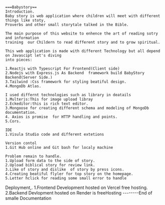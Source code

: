     ===Babystory==
    Introduction.
    Baby story is web application where children will meet with different things like stoty,
    Proverbs and other small storytale talked in the Bible.

    The main purpose of this website to enhence the art of reading sotry and information 
    training  our Childern to read different story and to grow spiritual.

    This web application is made with different Technology but all depend on Javascipt let's diving 
    into pieces:

    1.Reactjs with Typescript For Frontend(Client side)
    2.Nodejs with Express.js As Backend  framework build BabyStory Backend(Server Side.)
    3.Tailwind :Css framework for styling beatiful design.
    4.MongoDb Atlas.

    I used differnt technologies such as library in deatails
    1.Multerjs:This for image upload libray
    2.Eckeditor:this is rich text editor. 
    3.Mongoose for creating different schema and modeling of MongoDb documentation.
    4. Axios is promise  for HTTP handling and points.
    5.Cors.

    IDE
    1.Visula Studio code and different extetions
    
    Version contol 
    1.Git Hub online and Git bash for localy machine

    Problem remain to handle.
    1.Upload form data to the side of story.
    2.Upload biblical story for review link.
    3.Like of story and dislike  of story by press icons.
    4.Creating beatiful flyler for top story on the homepage.
    5.Letter hclick for reading some small error to handle
   
   Deployment,.
   1.Frontend Development hosted on Vercel free hosting.
   2.Backend Devlopment hosted on Render is freeHosting
     --------End of smalle Documentation